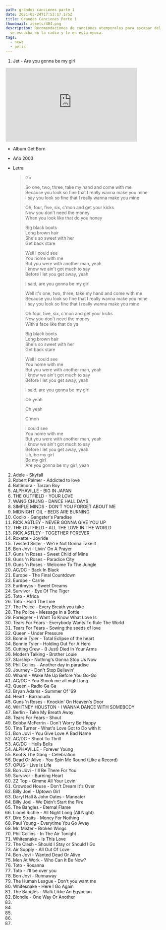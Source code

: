 ```yaml
---
path: grandes canciones parte 1
date: 2021-05-24T17:53:17.175Z
title: Grandes Canciones Parte 1
thumbnail: assets/404.png
description: Recomendaciones de canciones atemporales para escapar del ruido que
  se escucha en la radio y tv en esta epoca.
tags:
  - news
  - pelis
---
```

1. Jet - Are you gonna be my girl 

<iframe style="margin: 0 auto; display:block width: 424px, height:238px" width="424" height="238" src="https://www.youtube.com/embed/tuK6n2Lkza0" frameborder="0" allow="accelerometer; autoplay; encrypted-media; gyroscope; picture-in-picture" allowfullscreen></iframe>

* Album Get Born
* Año 2003
* Letra

  > Go
  >
  > So one, two, three, take my hand and come with me\
  > Because you look so fine that I really wanna make you mine\
  > I say you look so fine that I really wanna make you mine
  >
  > Oh, four, five, six, c'mon and get your kicks\
  > Now you don't need the money\
  > When you look like that do you honey
  >
  > Big black boots\
  > Long brown hair\
  > She's so sweet with her\
  > Get back stare
  >
  > Well I could see\
  > You home with me\
  > But you were with another man, yeah\
  > I know we ain't got much to say\
  > Before I let you get away, yeah
  >
  > I said, are you gonna be my girl
  >
  > Well it's one, two, three, take my hand and come with me\
  > Because you look so fine that I really wanna make you mine\
  > I say you look so fine that I really wanna make you mine
  >
  > Oh four, five, six, c'mon and get your kicks\
  > Now you don't need the money\
  > With a face like that do ya
  >
  > Big black boots\
  > Long brown hair\
  > She's so sweet with her\
  > Get back stare
  >
  > Well I could see\
  > You home with me\
  > But you were with another man, yeah\
  > I know we ain't got much to say\
  > Before I let you get away, yeah
  >
  > I said, are you gonna be my girl
  >
  > Oh yeah
  >
  > Oh yeah
  >
  > C'mon
  >
  > I could see\
  > You home with me\
  > But you were with another man, yeah\
  > I know we ain't got much to say\
  > Before I let you get away, yeah\
  > Uh, be my girl\
  > Be my girl\
  > Are you gonna be my girl, yeah

2. Adele - Skyfall
3. Robert Palmer - Addicted to love
4. Baltimora - Tarzan Boy
5. ALPHAVILLE - BIG IN JAPAN
6. THE OUTFIELD - YOUR LOVE
7. WANG CHUNG - DANCE HALL DAYS
8. SIMPLE MINDS - DON'T YOU FORGET ABOUT ME
9. MIDNIGHT OIL - BEDS ARE BURNING
10. Coolio - Gangster's Paradise
11. RICK ASTLEY - NEVER GONNA GIVE YOU UP
12. THE OUTFIELD - ALL THE LOVE IN THE WORLD
13. RICK ASTLEY - TOGETHER FOREVER
14. Roxette - Joyride
15. Twisted Sister - We're Not Gonna Take it
16. Bon Jovi - Livin' On A Prayer
17. Guns 'n Roses - Sweet Child of Mine
18. Guns 'n Roses - Paradice City
19. Guns 'n Roses - Welcome To The Jungle
20. AC/DC - Back In Black
21. Europe - The Final Countdown
22. Europe - Carrie
23. Euritmycs - Sweet Dreams
24. Survivor - Eye Of The Tiger
25. Toto - Africa
26. Toto - Hold The Line
27. The Police - Every Breath you take
28. The Police - Message In a Bottle
29. Foreigner - I Want To Know What Love Is
30. Tears For Fears - Everybody Wants To Rule The World
31. Tears For Fears - Sowing the seeds of love
32. Queen - Under Pressure
33. Bonnie Tyler - Total Eclipse of the heart
34. Bonnie Tyler - Holding Out For A Hero 
35. Cutting Crew - (I Just) Died In Your Arms
36. Modern Talking - Brother Louie
37. Starship - Nothing's Gonna Stop Us Now
38. Phil Collins - Another day in paradise
39. Journey - Don't Stop Believin'
40. Wham! - Wake Me Up Before You Go-Go
41. AC/DC - You Shook me all night long
42. Queen - Radio Ga Ga
43. Bryan Adams - Summer Of '69
44. Heart - Barracuda
45. Guns 'n Roses - Knockin' On Heaven's Door
46. WHITNEY HOUSTON - I WANNA DANCE WITH SOMEBODY
47. Berlin - Take My Breath Away
48. Tears For Fears - Shout
49. Bobby McFerrin - Don't Worry Be Happy
50. Tina Turner - What's Love Got to Do with It
51. Bon Jovi - You Give Love A Bad Name
52. AC/DC - Shoot To Thrill
53. AC/DC - Hells Bells
54. ALPHAVILLE - Forever Young
55. Kool & The Gang - Celebration 
56. Dead Or Alive - You Spin Me Round (Like a Record)
57. OPUS - Live Is Life
58. Bon Jovi - I'll Be There For You
59. Survivor - Burning Heart
60. ZZ Top - Gimme All Your Lovin'
61. Crowded House - Don't Dream It's Over
62. Billy Joel - Uptown Girl
63. Daryl Hall & John Oates - Maneater
64. Billy Joel - We Didn't Start the Fire 
65. The Bangles - Eternal Flame
66. Lionel Richie - All Night Long (All Night)
67. Dire Straits - Money For Nothing
68. Paul Young - Everytime You Go Away
69. Mr. Mister - Broken Wings
70. Phil Collins - In The Air Tonight
71. Whitesnake - Is This Love
72. The Clash - Should I Stay or Should I Go 
73. Air Supply - All Out Of Love
74. Bon Jovi - Wanted Dead Or Alive
75. Men At Work - Who Can It Be Now?
76. Toto - Rosanna
77. Toto - I'll be over you
78. Bon Jovi - Runnaway
79. The Human League - Don't you want me
80. Whitesnake - Here I Go Again 
81. The Bangles - Walk Likke An Egypcian
82. Blondie - One Way Or Another
83.
84.
85.
86.
87.
